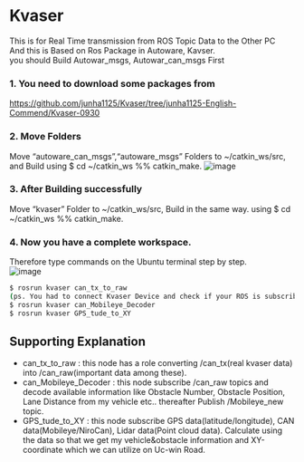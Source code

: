 # Kvaser
This is for Real Time transmission from ROS Topic Data to the Other PC  
And this is Based on Ros Package in Autoware, Kavser.  
you should Build Autowar_msgs, Autowar_can_msgs First  

### 1. You need to download some packages from 
https://github.com/junha1125/Kvaser/tree/junha1125-English-Commend/Kvaser-0930   

### 2. Move Folders
Move “autoware_can_msgs”,“autoware_msgs” Folders to ~/catkin_ws/src, and Build using $ cd ~/catkin_ws %% catkin_make.
![image](https://user-images.githubusercontent.com/46951365/81674758-ac930200-9488-11ea-908e-b6a6a935caee.png)  

### 3. After Building successfully 
Move “kvaser” Folder to ~/catkin_ws/src, Build in the same way.
using $ cd ~/catkin_ws %% catkin_make.

### 4. Now you have a complete workspace. 
Therefore type commands on the Ubuntu terminal step by step.  
![image](https://user-images.githubusercontent.com/46951365/81674774-b1f04c80-9488-11ea-86ee-464c42ed1a3f.png)
```sh
$ rosrun kvaser can_tx_to_raw
(ps. You had to connect Kvaser Device and check if your ROS is subscribing /can_tx)
$ rosrun kvaser can_Mobileye_Decoder
$ rosrun kvaser GPS_tude_to_XY
```
## Supporting Explanation 
- can_tx_to_raw : this node has a role converting /can_tx(real kvaser data) into /can_raw(important data among these).
- can_Mobileye_Decoder : this node subscribe /can_raw topics and decode available information like Obstacle Number, Obstacle Position, Lane Distance from my vehicle etc.. thereafter Publish /Mobileye_new topic.
- GPS_tude_to_XY : this node subscribe GPS data(latitude/longitude), CAN data(Mobileye/NiroCan), Lidar data(Point cloud data). Calculate using the data so that we get my vehicle&obstacle information and XY-coordinate which we can utilize on Uc-win Road.



 




